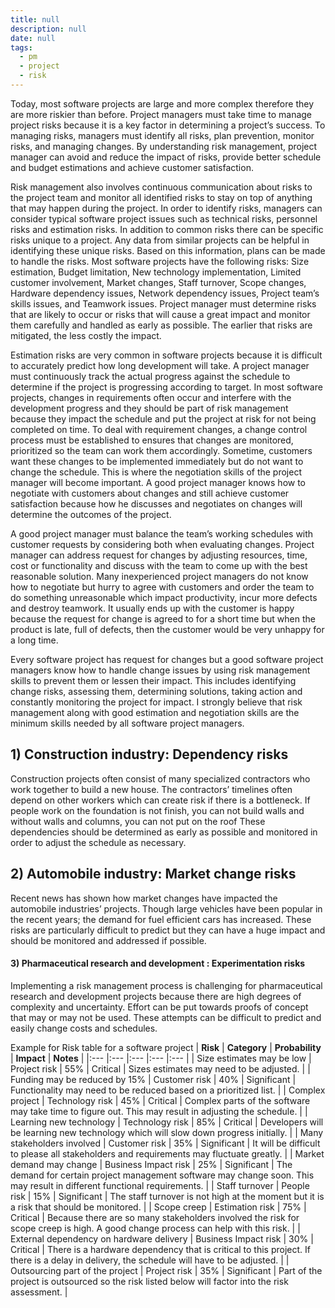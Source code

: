 ```yaml
---
title: null
description: null
date: null
tags:
  - pm
  - project
  - risk
---
```


Today, most software projects are large and more complex therefore they are more riskier than before. Project managers must take time to manage project risks because it is a key factor in determining a project’s success. To managing risks, managers must identify all risks, plan prevention, monitor risks, and managing changes. By understanding risk management, project manager can avoid and reduce the impact of risks, provide better schedule and budget estimations and achieve customer satisfaction.

Risk management also involves continuous communication about risks to the project team and monitor all identified risks to stay on top of anything that may happen during the project. In order to identify risks, managers can consider typical software project issues such as technical risks, personnel risks and estimation risks. In addition to common risks there can be specific risks unique to a project. Any data from similar projects can be helpful in identifying these unique risks. Based on this information, plans can be made to handle the risks. Most software projects have the following risks: Size estimation, Budget limitation, New technology implementation, Limited customer involvement, Market changes, Staff turnover, Scope changes, Hardware dependency issues, Network dependency issues, Project team’s skills issues, and Teamwork issues. Project manager must determine risks that are likely to occur or risks that will cause a great impact and monitor them carefully and handled as early as possible. The earlier that risks are mitigated, the less costly the impact.

Estimation risks are very common in software projects because it is difficult to accurately predict how long development will take. A project manager must continuously track the actual progress against the schedule to determine if the project is progressing according to target. In most software projects, changes in requirements often occur and interfere with the development progress and they should be part of risk management because they impact the schedule and put the project at risk for not being completed on time. To deal with requirement changes, a change control process must be established to ensures that changes are monitored, prioritized so the team can work them accordingly. Sometime, customers want these changes to be implemented immediately but do not want to change the schedule. This is where the negotiation skills of the project manager will become important. A good project manager knows how to negotiate with customers about changes and still achieve customer satisfaction because how he discusses and negotiates on changes will determine the outcomes of the project.

A good project manager must balance the team’s working schedules with customer requests by considering both when evaluating changes. Project manager can address request for changes by adjusting resources, time, cost or functionality and discuss with the team to come up with the best reasonable solution. Many inexperienced project managers do not know how to negotiate but hurry to agree with customers and order the team to do something unreasonable which impact productivity, incur more defects and destroy teamwork. It usually ends up with the customer is happy because the request for change is agreed to for a short time but when the product is late, full of defects, then the customer would be very unhappy for a long time.

Every software project has request for changes but a good software project managers know how to handle change issues by using risk management skills to prevent them or lessen their impact. This includes identifying change risks, assessing them, determining solutions, taking action and constantly monitoring the project for impact. I strongly believe that risk management along with good estimation and negotiation skills are the minimum skills needed by all software project managers.

## 1) Construction industry: Dependency risks

Construction projects often consist of many specialized contractors who work together to build a new house. The contractors’ timelines often depend on other workers which can create risk if there is a bottleneck. If people work on the foundation is not finish, you can not build walls and without walls and columns, you can not put on the roof These dependencies should be determined as early as possible and monitored in order to adjust the schedule as necessary.

## 2) Automobile industry: Market change risks

Recent news has shown how market changes have impacted the automobile industries’ projects. Though large vehicles have been popular in the recent years; the demand for fuel efficient cars has increased. These risks are particularly difficult to predict but they can have a huge impact and should be monitored and addressed if possible.

#### 3) Pharmaceutical research and development : Experimentation risks

Implementing a risk management process is challenging for pharmaceutical research and development projects because there are high degrees of complexity and uncertainty. Effort can be put towards proofs of concept that may or may not be used. These attempts can be difficult to predict and easily change costs and schedules.

Example for Risk table for a software project | **Risk** | **Category** | **Probability** | **Impact** | **Notes** | |:--- |:--- |:--- |:--- |:--- | | Size estimates may be low | Project risk | 55% | Critical | Sizes estimates may need to be adjusted. | | Funding may be reduced by 15% | Customer risk | 40% | Significant | Functionality may need to be reduced based on a prioritized list. | | Complex project | Technology risk | 45% | Critical | Complex parts of the software may take time to figure out. This may result in adjusting the schedule. | | Learning new technology | Technology risk | 85% | Critical | Developers will be learning new technology which will slow down progress initially. | | Many stakeholders involved | Customer risk | 35% | Significant | It will be difficult to please all stakeholders and requirements may fluctuate greatly. | | Market demand may change | Business Impact risk | 25% | Significant | The demand for certain project management software may change soon. This may result in different functional requirements. | | Staff turnover | People risk | 15% | Significant | The staff turnover is not high at the moment but it is a risk that should be monitored. | | Scope creep | Estimation risk | 75% | Critical | Because there are so many stakeholders involved the risk for scope creep is high. A good change process can help with this risk. | | External dependency on hardware delivery | Business Impact risk | 30% | Critical | There is a hardware dependency that is critical to this project. If there is a delay in delivery, the schedule will have to be adjusted. | | Outsourcing part of the project | Project risk | 35% | Significant | Part of the project is outsourced so the risk listed below will factor into the risk assessment. |
